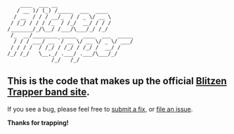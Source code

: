 ```
    ____  ___ __
   / __ )/ (_) /_____  ___  ____
  / __  / / / __/_  / / _ \/ __ \
 / /_/ / / / /_  / /_/  __/ / / /
/_______/_/\__/ /___/\___/_/ /_/
 /_  __/________ _____  ____  ___  _____
  / / / ___/ __ `/ __ \/ __ \/ _ \/ ___/
 / / / /  / /_/ / /_/ / /_/ /  __/ /
/_/ /_/   \__,_/ .___/ .___/\___/_/
              /_/   /_/
```

## This is the code that makes up the official [Blitzen Trapper band site](http://www.blitzentrapper.net).

If you see a bug, please
feel free to [submit a fix](https://github.com/TRMW/blitzentrapper/pulls), or [file an issue](https://github.com/TRMW/blitzentrapper/issues).

**Thanks for trapping!**
